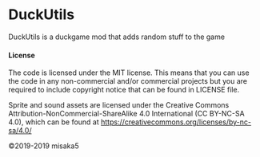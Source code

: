 DuckUtils
====================================
DuckUtils is a duckgame mod that adds random stuff to the game

#### License
The code is licensed under the MIT license. This means that you can use the code in any non-commercial and/or commercial projects but you are required to include copyright notice that can be found in LICENSE file.

Sprite and sound assets are licensed under the Creative Commons Attribution-NonCommercial-ShareAlike 4.0 International (CC BY-NC-SA 4.0), which can be found at https://creativecommons.org/licenses/by-nc-sa/4.0/

©2019-2019 misaka5
